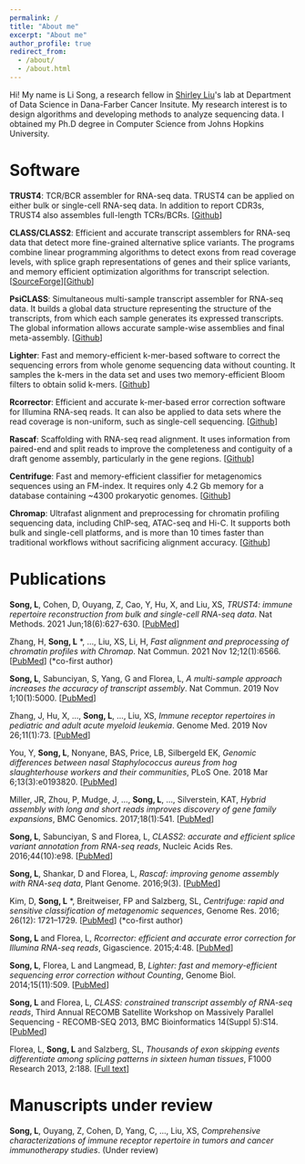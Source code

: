 ```yaml
---
permalink: /
title: "About me"
excerpt: "About me"
author_profile: true
redirect_from: 
  - /about/
  - /about.html
---
```


Hi! My name is Li Song, a research fellow in [Shirley Liu](https://liulab-dfci.github.io/)'s lab at Department of Data Science in Dana-Farber Cancer Insitute. My research interest is to design algorithms and developing methods to analyze sequencing data. I obtained my Ph.D degree in Computer Science from Johns Hopkins University. 

Software
======
**TRUST4**: TCR/BCR assembler for RNA-seq data. TRUST4 can be applied on either bulk or single-cell RNA-seq data. In addition to report CDR3s, TRUST4 also assembles full-length TCRs/BCRs. \[[Github](https://github.com/liulab-dfci/TRUST4)\]

**CLASS/CLASS2**: Efficient and accurate transcript assemblers for RNA-seq data that detect more fine-grained alternative splice variants. The programs combine linear programming algorithms to detect exons from read coverage levels, with splice graph representations of genes and their splice variants, and memory efficient optimization algorithms for transcript selection. \[[SourceForge](https://sourceforge.net/projects/splicebox/)\]\[[Github](https://github.com/mourisl/CLASS)\]

**PsiCLASS**: Simultaneous multi-sample transcript assembler for RNA-seq data. It builds a global data structure representing the structure of the transcripts, from which each sample generates its expressed transcripts. The global information allows accurate sample-wise assemblies and final meta-assembly. \[[Github](https://github.com/splicebox/PsiCLASS)\]

**Lighter**: Fast and memory-efficient k-mer-based software to correct the sequencing errors from whole genome sequencing data without counting. It samples the k-mers in the data set and uses two memory-efficient Bloom filters to obtain solid k-mers. \[[Github](https://github.com/mourisl/Lighter)\]

**Rcorrector**: Efficient and accurate k-mer-based error correction software for Illumina RNA-seq reads. It can also be applied to data sets where the read coverage is non-uniform, such as single-cell sequencing. \[[Github](https://github.com/mourisl/Rcorrector)\]

**Rascaf**: Scaffolding with RNA-seq read alignment. It uses information from paired-end and split reads to improve the completeness and contiguity of a draft genome assembly, particularly in the gene regions. \[[Github](https://github.com/mourisl/Rascaf)\]

**Centrifuge**: Fast and memory-efficient classifier for metagenomics sequences using an FM-index. It requires only 4.2 Gb memory for a database containing ~4300 prokaryotic genomes. \[[Github](https://github.com/DaehwanKimLab/centrifuge)\]

**Chromap**: Ultrafast alignment and preprocessing for chromatin profiling sequencing data, including ChIP-seq, ATAC-seq and Hi-C. It supports both bulk and single-cell platforms, and is more than 10 times faster than traditional workflows without sacrificing alignment accuracy. \[[Github](https://github.com/haowenz/chromap)\]

Publications
======
**Song, L**,  Cohen, D, Ouyang, Z, Cao, Y, Hu, X, and Liu, XS, *TRUST4: immune repertoire reconstruction from bulk and single-cell RNA-seq data*. Nat Methods. 2021 Jun;18(6):627-630. \[[PubMed](https://pubmed.ncbi.nlm.nih.gov/33986545/)\]

Zhang, H, **Song, L** \*, …, Liu, XS, Li, H, *Fast alignment and preprocessing of chromatin profiles with Chromap*. Nat Commun. 2021 Nov 12;12(1):6566. \[[PubMed](https://pubmed.ncbi.nlm.nih.gov/34772935/)\] (\*co-first author)

**Song, L**, Sabunciyan, S, Yang, G and Florea, L, *A multi-sample approach increases the accuracy of transcript assembly*. Nat Commun. 2019 Nov 1;10(1):5000.  \[[PubMed](https://pubmed.ncbi.nlm.nih.gov/31676772/)\]

Zhang, J, Hu, X, …, **Song, L**, …, Liu, XS, *Immune receptor repertoires in pediatric and adult acute myeloid leukemia*. Genome Med. 2019 Nov 26;11(1):73. \[[PubMed](https://pubmed.ncbi.nlm.nih.gov/31771646/)\]

You, Y, **Song, L**, Nonyane, BAS, Price, LB, Silbergeld EK, *Genomic differences between nasal Staphylococcus aureus from hog slaughterhouse workers and their communities*, PLoS One. 2018 Mar 6;13(3):e0193820. \[[PubMed](https://www.ncbi.nlm.nih.gov/pmc/articles/PMC5839586/)\]

Miller, JR, Zhou, P, Mudge, J, …, **Song, L**, ..., Silverstein, KAT, *Hybrid assembly with long and short reads improves discovery of gene family expansions*, BMC Genomics. 2017;18(1):541. \[[PubMed](https://pubmed.ncbi.nlm.nih.gov/28724409/)\]

**Song, L**, Sabunciyan, S and Florea, L, *CLASS2: accurate and efficient splice variant annotation from RNA-seq reads*, Nucleic Acids Res. 2016;44(10):e98. \[[PubMed](http://www.ncbi.nlm.nih.gov/pubmed/26975657)\]

**Song, L**, Shankar, D and Florea, L, *Rascaf: improving genome assembly with RNA-seq data*, Plant Genome. 2016;9(3). \[[PubMed](https://www.ncbi.nlm.nih.gov/pubmed/27902792)\]

Kim, D, **Song, L** \*, Breitweiser, FP and Salzberg, SL, *Centrifuge: rapid and sensitive classification of metagenomic sequences*, Genome Res. 2016; 26(12): 1721–1729. \[[PubMed](https://www.ncbi.nlm.nih.gov/pmc/articles/PMC5131823/)\] (\*co-first author) 

**Song, L** and Florea, L, *Rcorrector: efficient and accurate error correction for Illumina RNA-seq reads*, Gigascience. 2015;4:48. \[[PubMed](http://www.ncbi.nlm.nih.gov/pubmed/26500767)\]

**Song, L**, Florea, L and Langmead, B, *Lighter: fast and memory-efficient sequencing error correction without Counting*, Genome Biol. 2014;15(11):509. \[[PubMed](http://www.ncbi.nlm.nih.gov/pubmed/25398208)\]

**Song, L** and Florea, L, *CLASS: constrained transcript assembly of RNA-seq reads*, Third Annual RECOMB Satellite Workshop on Massively Parallel Sequencing - RECOMB-SEQ 2013, BMC Bioinformatics 14(Suppl 5):S14. \[[PubMed](http://www.ncbi.nlm.nih.gov/pubmed/23734605)\]

Florea, L, **Song, L** and Salzberg, SL, *Thousands of exon skipping events differentiate among splicing patterns in sixteen human tissues*, F1000 Research 2013, 2:188. \[[Full text](http://f1000research.com/articles/2-188/v1)\]

Manuscripts under review
======
**Song, L**, Ouyang, Z, Cohen, D, Yang, C, …, Liu, XS, *Comprehensive characterizations of immune receptor repertoire in tumors and cancer immunotherapy studies*. (Under review)

